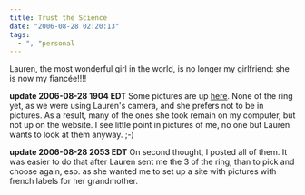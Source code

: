 ```yaml
---
title: Trust the Science
date: "2006-08-28 02:20:13"
tags:
  - ", "personal
---
```

Lauren, the most wonderful girl in the world, is no longer my girlfriend: she is now my fiancée!!!!

<strong>update 2006-08-28 1904 EDT</strong>  Some pictures are up <a href="http://www.schierer.org/~luke/photos/engagement/engagement.html">here</a>.  None of the ring yet, as we were using Lauren's camera, and she prefers not to be in pictures.  As a result, many of the ones she took remain on my computer, but not up on the website.  I see little point in pictures of me, no one but Lauren wants to look at them anyway. ;-)

<strong>update 2006-08-28 2053 EDT</strong>  On second thought, I posted all of them.  It was easier to do that after Lauren sent me the 3 of the ring, than to pick and choose again, esp. as she wanted me to set up a site with pictures with french labels for her grandmother.


